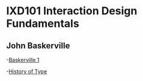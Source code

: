 IXD101 Interaction Design Fundamentals
======================================

John Baskerville
----------------

-[Baskerville 1]( https://ethanmcgonigle.github.io/John-Baskerville/baskerville1withlist.html)

-[History of Type](https://ethanmcgonigle.github.io/John-Baskerville/baskerville1withlist.html)
